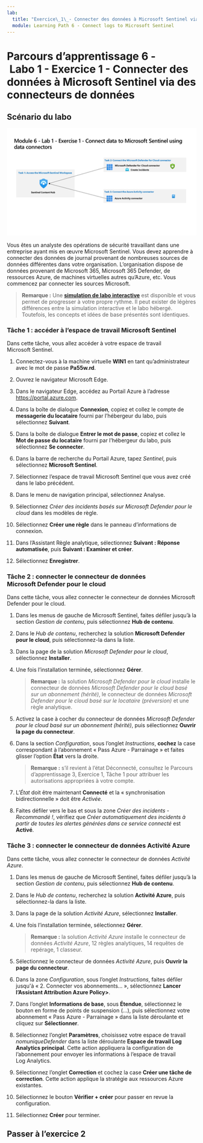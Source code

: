 ```yaml
---
lab:
  title: "Exercice\_1\_- Connecter des données à Microsoft Sentinel via des connecteurs de données"
  module: Learning Path 6 - Connect logs to Microsoft Sentinel
---
```


# Parcours d’apprentissage 6 - Labo 1 - Exercice 1 - Connecter des données à Microsoft Sentinel via des connecteurs de données

## Scénario du labo

![Présentation du labo](../Media/SC-200-Lab_Diagrams_Mod6_L1_Ex1.png)

Vous êtes un analyste des opérations de sécurité travaillant dans une entreprise ayant mis en œuvre Microsoft Sentinel. Vous devez apprendre à connecter des données de journal provenant de nombreuses sources de données différentes dans votre organisation. L’organisation dispose de données provenant de Microsoft 365, Microsoft 365 Defender, de ressources Azure, de machines virtuelles autres qu’Azure, etc. Vous commencez par connecter les sources Microsoft.

>**Remarque :** Une **[simulation de labo interactive](https://mslabs.cloudguides.com/guides/SC-200%20Lab%20Simulation%20-%20Connect%20data%20to%20Microsoft%20Sentinel%20using%20data%20connectors)** est disponible et vous permet de progresser à votre propre rythme. Il peut exister de légères différences entre la simulation interactive et le labo hébergé. Toutefois, les concepts et idées de base présentés sont identiques. 


### Tâche 1 : accéder à l’espace de travail Microsoft Sentinel

Dans cette tâche, vous allez accéder à votre espace de travail Microsoft Sentinel.

1. Connectez-vous à la machine virtuelle **WIN1** en tant qu’administrateur avec le mot de passe **Pa55w.rd**.  

1. Ouvrez le navigateur Microsoft Edge.

1. Dans le navigateur Edge, accédez au Portail Azure à l’adresse https://portal.azure.com.

1. Dans la boîte de dialogue **Connexion**, copiez et collez le compte de **messagerie du locataire** fourni par l’hébergeur du labo, puis sélectionnez **Suivant**.

1. Dans la boîte de dialogue **Entrer le mot de passe**, copiez et collez le **Mot de passe du locataire** fourni par l’hébergeur du labo, puis sélectionnez **Se connecter**.

1. Dans la barre de recherche du Portail Azure, tapez *Sentinel*, puis sélectionnez **Microsoft Sentinel**.

1. Sélectionnez l’espace de travail Microsoft Sentinel que vous avez créé dans le labo précédent.

1. Dans le menu de navigation principal, sélectionnez Analyse.

1. Sélectionnez *Créer des incidents basés sur Microsoft Defender pour le cloud* dans les modèles de règle.

1. Sélectionnez **Créer une règle** dans le panneau d’informations de connexion.

1. Dans l’Assistant Règle analytique, sélectionnez **Suivant : Réponse automatisée**, puis **Suivant : Examiner et créer**.

1. Sélectionnez **Enregistrer**.

### Tâche 2 : connecter le connecteur de données Microsoft Defender pour le cloud

Dans cette tâche, vous allez connecter le connecteur de données Microsoft Defender pour le cloud.

1. Dans les menus de gauche de Microsoft Sentinel, faites défiler jusqu’à la section *Gestion de contenu*, puis sélectionnez **Hub de contenu**.

1. Dans le *Hub de contenu*, recherchez la solution **Microsoft Defender pour le cloud**, puis sélectionnez-la dans la liste.

1. Dans la page de la solution *Microsoft Defender pour le cloud*, sélectionnez **Installer**.

1. Une fois l’installation terminée, sélectionnez **Gérer**.

    >**Remarque :** la solution *Microsoft Defender pour le cloud* installe le connecteur de données *Microsoft Defender pour le cloud basé sur un abonnement (hérité)*, le connecteur de données *Microsoft Defender pour le cloud basé sur le locataire (préversion)* et une règle analytique.

1. Activez la case à cocher du connecteur de données *Microsoft Defender pour le cloud basé sur un abonnement (hérité)*, puis sélectionnez **Ouvrir la page du connecteur**.

1. Dans la section *Configuration*, sous l’onglet *Instructions*, **cochez** la case correspondant à l’abonnement « Pass Azure - Parrainage » et faites glisser l’option **État** vers la droite.

    >**Remarque :** s’il revient à l’état Déconnecté, consultez le Parcours d’apprentissage 3, Exercice 1, Tâche 1 pour attribuer les autorisations appropriées à votre compte.

1. L’*État* doit être maintenant **Connecté** et la « synchronisation bidirectionnelle » doit être *Activée*.

1. Faites défiler vers le bas et sous la zone *Créer des incidents - Recommandé !*, vérifiez que *Créer automatiquement des incidents à partir de toutes les alertes générées dans ce service connecté* est **Activé**.

### Tâche 3 : connecter le connecteur de données Activité Azure

Dans cette tâche, vous allez connecter le connecteur de données *Activité Azure*.

1. Dans les menus de gauche de Microsoft Sentinel, faites défiler jusqu’à la section *Gestion de contenu*, puis sélectionnez **Hub de contenu**.

1. Dans le *Hub de contenu*, recherchez la solution **Activité Azure**, puis sélectionnez-la dans la liste.

1. Dans la page de la solution *Activité Azure*, sélectionnez **Installer**.

1. Une fois l’installation terminée, sélectionnez **Gérer**.

    >**Remarque :** la solution *Activité Azure* installe le connecteur de données *Activité Azure*, 12 règles analytiques, 14 requêtes de repérage, 1 classeur.

1. Sélectionnez le connecteur de données *Activité Azure*, puis **Ouvrir la page du connecteur**.

1. Dans la zone  *Configuration*, sous l’onglet *Instructions*, faites défiler jusqu'à « 2. Connecter vos abonnements… », sélectionnez **Lancer l’Assistant Attribution Azure Policy>**.

1. Dans l’onglet **Informations de base**, sous **Étendue**, sélectionnez le bouton en forme de points de suspension (…), puis sélectionnez votre abonnement « Pass Azure - Parrainage » dans la liste déroulante et cliquez sur **Sélectionner**.

1. Sélectionnez l’onglet **Paramètres**, choisissez votre espace de travail *nomuniqueDefender* dans la liste déroulante **Espace de travail Log Analytics principal**. Cette action appliquera la configuration de l’abonnement pour envoyer les informations à l’espace de travail Log Analytics.

1. Sélectionnez l’onglet **Correction** et cochez la case **Créer une tâche de correction**. Cette action applique la stratégie aux ressources Azure existantes.

1. Sélectionnez le bouton **Vérifier + créer** pour passer en revue la configuration.

1. Sélectionnez **Créer** pour terminer.

## Passer à l’exercice 2
